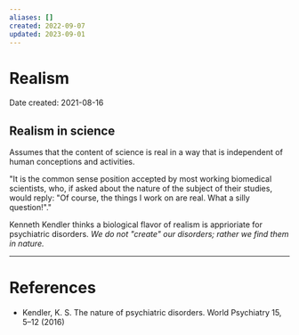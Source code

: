 ```yaml
---
aliases: []
created: 2022-09-07
updated: 2023-09-01
---
```


# Realism
Date created: 2021-08-16

## Realism in science
Assumes that the content of science is real in a way that is independent of human conceptions and activities.

"It is the common sense position accepted by most working biomedical scientists, who, if asked about the nature of the subject of their studies, would reply: "Of course, the things I work on are real. What a silly question!"."

Kenneth Kendler thinks a biological flavor of realism is apprioriate for psychiatric disorders. *We do not "create" our disorders; rather we find them in nature.*

---
# References
* Kendler, K. S. The nature of psychiatric disorders. World Psychiatry 15, 5–12 (2016)